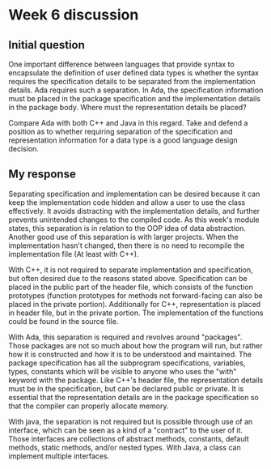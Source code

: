 # Week 6 discussion

## Initial question

One important difference between languages that provide syntax to encapsulate the definition of user defined data types is whether the syntax requires the specification details to be separated from the implementation details. Ada requires such a separation. In Ada, the specification information must be placed in the package specification and the implementation details in the package body. Where must the representation details be placed?

Compare Ada with both C++ and Java in this regard. Take and defend a position as to whether requiring separation of the specification and representation information for a data type is a good language design decision.

## My response

Separating specification and implementation can be desired because it can keep the implementation code hidden and allow a user to use the class effectively. It avoids distracting with the implementation details, and further prevents unintended changes to the compiled code. As this week's module states, this separation is in relation to the OOP idea of data abstraction. Another good use of this separation is with larger projects. When the implementation hasn't changed, then there is no need to recompile the implementation file (At least with C++).

With C++, it is not required to separate implementation and specification, but often desired due to the reasons stated above. Specification can be placed in the public part of the header file, which consists of the function prototypes (function prototypes for methods not forward-facing can also be placed in the private portion). Additionally for C++, representation is placed in header file, but in the private portion. The implementation of the functions could be found in the source file.

With Ada, this separation is required and revolves around "packages". Those packages are not so much about how the program will run, but rather how it is constructed and how it is to be understood and maintained. The package specification has all the subprogram specifications, variables, types, constants which will be visible to anyone who uses the "with" keyword with the package. Like C++'s header file, the representation details must be in the specification, but can be declared public or private. It is essential that the representation details are in the package specification so that the compiler can properly allocate memory.

With java, the separation is not required but is possible through use of an interface, which can be seen as a kind of a "contract" to the user of it.  Those interfaces are collections of abstract methods, constants, default methods, static methods, and/or nested types. With Java, a class can implement multiple interfaces.

